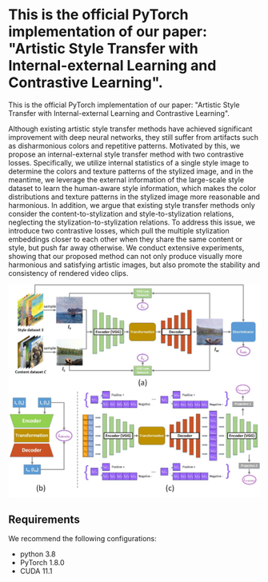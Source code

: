 # This is the official PyTorch implementation of our paper: "Artistic Style Transfer with Internal-external Learning and Contrastive Learning".
This is the official PyTorch implementation of our paper: "Artistic Style Transfer with Internal-external Learning and Contrastive Learning".  

Although existing artistic style transfer methods have achieved significant improvement with deep neural networks, they still suffer from artifacts such as disharmonious colors and repetitive patterns. Motivated by this, we propose an internal-external style transfer method with two contrastive losses. Specifically, we utilize internal statistics of a single style image to determine the colors and texture patterns of the stylized image, and in the meantime, we leverage the external information of the large-scale style dataset to learn the human-aware style information, which makes the color distributions and texture patterns in the stylized image more reasonable and harmonious. In addition, we argue that existing style transfer methods only consider the content-to-stylization and style-to-stylization relations, neglecting the stylization-to-stylization relations. To address this issue, we introduce two contrastive losses, which pull the multiple stylization embeddings closer to each other when they share the same content or style, but push far away otherwise. We conduct extensive experiments, showing that our proposed method can not only produce visually more harmonious and satisfying artistic images, but also promote the stability and consistency of rendered video clips.

![image](https://github.com/HalbertCH/IEContraAST/blob/main/figures/pipeline.jpg)  
  
## Requirements  
We recommend the following configurations:  
- python 3.8
- PyTorch 1.8.0
- CUDA 11.1

